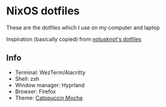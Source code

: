 # NixOS dotfiles

These are the dotfiles which I use on my computer and laptop

Inspiration (basically copied) from [notusknot's dotfiles](https://github.com/notusknot/dotfiles-nix)

## Info
- Terminal: WezTerm/Alacritty
- Shell: zsh
- Window manager: Hyprland
- Browser: Firefox
- Theme: [Catppuccin Mocha](https://github.com/catppuccin)
